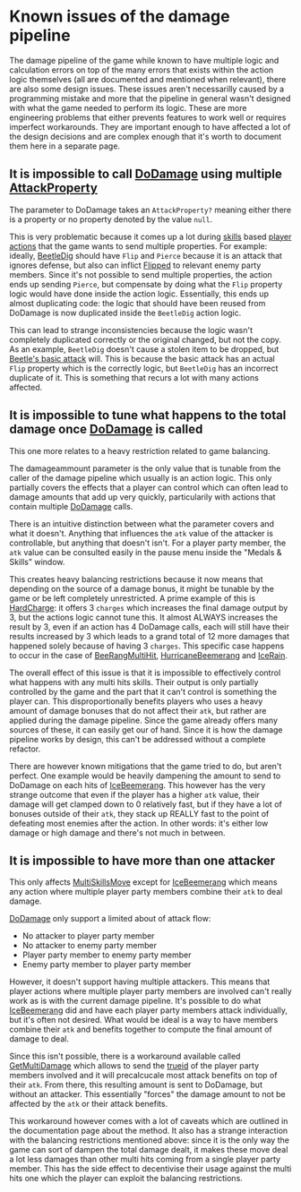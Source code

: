 # Known issues of the damage pipeline
The damage pipeline of the game while known to have multiple logic and calculation errors on top of the many errors that exists within the action logic themselves (all are documented and mentioned when relevant), there are also some design issues. These issues aren't necessarilly caused by a programming mistake and more that the pipeline in general wasn't designed with what the game needed to perform its logic. These are more engineering problems that either prevents features to work well or requires imperfect workarounds. They are important enough to have affected a lot of the design decisions and are complex enough that it's worth to document them here in a separate page.

## It is impossible to call [DoDamage](DoDamage.md) using multiple [AttackProperty](AttackProperty.md)
The parameter to DoDamage takes an `AttackProperty?` meaning either there is a property or no property denoted by the value `null`.

This is very problematic because it comes up a lot during [skills](../../Enums%20and%20IDs/Skills.md) based [player actions](../Player%20actions/Player%20actions.md) that the game wants to send multiple properties. For example: ideally, [BeetleDig](../Player%20actions/Skills/BeetleDig.md) should have `Flip` and `Pierce` because it is an attack that ignores defense, but also can inflict [Flipped](../Actors%20states/BattleCondition/Flipped.md) to relevant enemy party members. Since it's not possible to send multiple properties, the action ends up sending `Pierce`, but compensate by doing what the `Flip` property logic would have done inside the action logic. Essentially, this ends up almost duplicating code: the logic that should have been reused from DoDamage is now duplicated inside the `BeetleDig` action logic.

This can lead to strange inconsistencies because the logic wasn't completely duplicated correctly or the original changed, but not the copy. As an example, `BeetleDig` doesn't cause a stolen item to be dropped, but [Beetle's basic attack](../Player%20actions/Basic%20attacks/Beetle.md) will. This is because the basic attack has an actual `Flip` property which is the correctly logic, but `BeetleDig` has an incorrect duplicate of it. This is something that recurs a lot with many actions affected.

## It is impossible to tune what happens to the total damage once [DoDamage](DoDamage.md) is called
This one more relates to a heavy restriction related to game balancing.

The damageammount parameter is the only value that is tunable from the caller of the damage pipeline which usually is an action logic. This only partially covers the effects that a player can control which can often lead to damage amounts that add up very quickly, particularily with actions that contain multiple [DoDamage](DoDamage.md) calls.

There is an intuitive distinction between what the parameter covers and what it doesn't. Anything that influences the `atk` value of the attacker is controllable, but anything that doesn't isn't. For a player party member, the `atk` value can be consulted easily in the pause menu inside the "Medals & Skills" window.

This creates heavy balancing restrictions because it now means that depending on the source of a damage bonus, it might be tunable by the game or be left completely unrestricted. A prime example of this is [HardCharge](../Player%20actions/Skills/HardCharge.md): it offers 3 `charges` which increases the final damage output by 3, but the actions logic cannot tune this. It almost ALWAYS increases the result by 3, even if an action has 4 DoDamage calls, each will still have their results increased by 3 which leads to a grand total of 12 more damages that happened solely because of having 3 `charges`. This specific case happens to occur in the case of [BeeRangMultiHit](../Player%20actions/Skills/BeeRangMultiHit.md), [HurricaneBeemerang](../Player%20actions/Skills/HurricaneBeemerang.md) and [IceRain](../Player%20actions/Skills/IceRain.md).

The overall effect of this issue is that it is impossible to effectively control what happens with any multi hits skills. Their output is only partially controlled by the game and the part that it can't control is something the player can. This disproportionally benefits players who uses a heavy amount of damage bonuses that do not affect their `atk`, but rather are applied during the damage pipeline. Since the game already offers many sources of these, it can easily get our of hand. Since it is how the damage pipeline works by design, this can't be addressed without a complete refactor.

There are however known mitigations that the game tried to do, but aren't perfect. One example would be heavily dampening the amount to send to DoDamage on each hits of [IceBeemerang](../Player%20actions/Skills/IceBeemerang.md). This however has the very strange outcome that even if the player has a higher `atk` value, their damage will get clamped down to 0 relatively fast, but if they have a lot of bonuses outside of their `atk`, they stack up REALLY fast to the point of defeating most enemies after the action. In other words: it's either low damage or high damage and there's not much in between.

## It is impossible to have more than one attacker
This only affects [MultiSkillsMove](../Actors%20states/MultiSkillMove.md) except for [IceBeemerang](../Player%20actions/Skills/IceBeemerang.md) which means any action where multiple player party members combine their `atk` to deal damage.

[DoDamage](DoDamage.md) only support a limited about of attack flow:

- No attacker to player party member
- No attacker to enemy party member
- Player party member to enemy party member
- Enemy party member to player party member

However, it doesn't support having multiple attackers. This means that player actions where multiple player party members are involved can't really work as is with the current damage pipeline. It's possible to do what [IceBeemerang](../Player%20actions/Skills/IceBeemerang.md) did and have each player party members attack individually, but it's often not desired. What would be ideal is a way to have members combine their `atk` and benefits together to compute the final amount of damage to deal.

Since this isn't possible, there is a workaround available called [GetMultiDamage](GetMultiDamage.md) which allows to send the [trueid](../playerdata%20addressing.md#by-the-player-party-members-trueid) of the player party members involved and it will precalcucale most attack benefits on top of their `atk`. From there, this resulting amount is sent to DoDamage, but without an attacker. This essentially "forces" the damage amount to not be affected by the `atk` or their attack benefits.

This workaround however comes with a lot of caveats which are outlined in the documentation page about the method. It also has a strange interaction with the balancing restrictions mentioned above: since it is the only way the game can sort of dampen the total damage dealt, it makes these move deal a lot less damages than other multi hits coming from a single player party member. This has the side effect to decentivise their usage against the multi hits one which the player can exploit the balancing restrictions.
